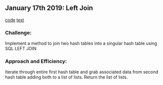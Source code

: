 ## January 17th 2019: Left Join

[code](../src/main/java/hashtable/HashTable.java)
[test](../src/test/java/hashtable/HashTableTest.java)

### Challenge:

Implement a method to join two hash tables into a singular hash table using SQL LEFT JOIN

### Approach and Efficiency:

Iterate through entire first hash table and grab associated data from second hash table adding both to a list of lists. Return the list of lists. 

